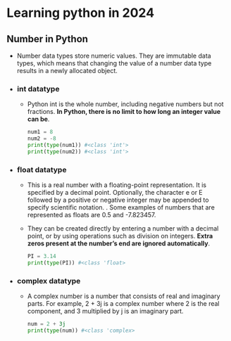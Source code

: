 # Learning python in 2024

## Number in Python

* Number data types store numeric values. They are immutable data types, which means that changing the value of a number data type results in a newly allocated object.

* ### int datatype
  * Python int is the whole number, including negative numbers but not fractions. **In Python, there is no limit to how long an integer value can be**.

    ```python
    num1 = 8
    num2 = -8
    print(type(num1)) #<class 'int'>
    print(type(num2)) #<class 'int'>
    ```
* ### float datatype
    * This is a real number with a floating-point representation. It is specified by a decimal point. Optionally, the character e or E followed by a positive or negative integer may be appended to specify scientific notation. . Some examples of numbers that are represented as floats are 0.5 and -7.823457.

    * They can be created directly by entering a number with a decimal point, or by using operations such as division on integers. **Extra zeros present at the number’s end are ignored automatically**.

        ```python
        PI = 3.14
        print(type(PI)) #<class 'float>
        ```

* ### complex datatype
    * A complex number is a number that consists of real and imaginary parts. For example, 2 + 3j is a complex number where 2 is the real component, and 3 multiplied by j is an imaginary part.

        ```python
        num = 2 + 3j 
        print(type(num)) #<class 'complex>
        ```